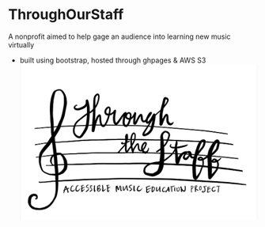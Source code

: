 # ThroughOurStaff 
A nonprofit aimed to help gage an audience into learning new music virtually
  * built using bootstrap, hosted through ghpages & AWS S3
![alt text](https://github.com/amertx/throughOurStaff-Organization/blob/master/images/logo.PNG)
